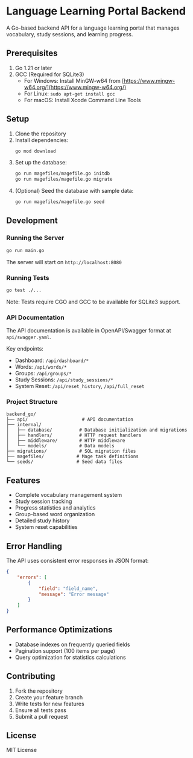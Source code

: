 # Language Learning Portal Backend

A Go-based backend API for a language learning portal that manages vocabulary, study sessions, and learning progress.

## Prerequisites

1. Go 1.21 or later
2. GCC (Required for SQLite3)
   - For Windows: Install MinGW-w64 from [https://www.mingw-w64.org/](https://www.mingw-w64.org/)
   - For Linux: `sudo apt-get install gcc`
   - For macOS: Install Xcode Command Line Tools

## Setup

1. Clone the repository
2. Install dependencies:
   ```bash
   go mod download
   ```
3. Set up the database:
   ```bash
   go run magefiles/magefile.go initdb
   go run magefiles/magefile.go migrate
   ```
4. (Optional) Seed the database with sample data:
   ```bash
   go run magefiles/magefile.go seed
   ```

## Development

### Running the Server

```bash
go run main.go
```

The server will start on `http://localhost:8080`

### Running Tests

```bash
go test ./...
```

Note: Tests require CGO and GCC to be available for SQLite3 support.

### API Documentation

The API documentation is available in OpenAPI/Swagger format at `api/swagger.yaml`.

Key endpoints:

- Dashboard: `/api/dashboard/*`
- Words: `/api/words/*`
- Groups: `/api/groups/*`
- Study Sessions: `/api/study_sessions/*`
- System Reset: `/api/reset_history`, `/api/full_reset`

### Project Structure

```
backend_go/
├── api/                    # API documentation
├── internal/
│   ├── database/          # Database initialization and migrations
│   ├── handlers/          # HTTP request handlers
│   ├── middleware/        # HTTP middleware
│   └── models/            # Data models
├── migrations/            # SQL migration files
├── magefiles/            # Mage task definitions
└── seeds/                # Seed data files
```

## Features

- Complete vocabulary management system
- Study session tracking
- Progress statistics and analytics
- Group-based word organization
- Detailed study history
- System reset capabilities

## Error Handling

The API uses consistent error responses in JSON format:

```json
{
    "errors": [
        {
            "field": "field_name",
            "message": "Error message"
        }
    ]
}
```

## Performance Optimizations

- Database indexes on frequently queried fields
- Pagination support (100 items per page)
- Query optimization for statistics calculations

## Contributing

1. Fork the repository
2. Create your feature branch
3. Write tests for new features
4. Ensure all tests pass
5. Submit a pull request

## License

MIT License 